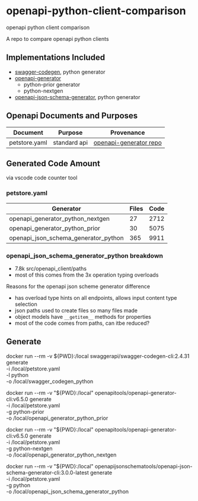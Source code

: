 # openapi-python-client-comparison
openapi python client comparison

A repo to compare openapi python clients

## Implementations Included
- [swagger-codegen](https://github.com/swagger-api/swagger-codegen), python generator
- [openapi-generator](https://github.com/OpenAPITools/openapi-generator)
  - python-prior generator
  - python-nextgen
- [openapi-json-schema-generator](https://github.com/openapi-json-schema-tools/openapi-json-schema-generator), python generator

## Openapi Documents and Purposes

| Document | Purpose | Provenance |
| -------- | ------- | ---------- |
| petstore.yaml | standard api | [openapi-generator repo](https://github.com/OpenAPITools/openapi-generator/blob/917892db7d1dc5a459bdf6d499a491367fc97751/modules/openapi-generator/src/test/resources/3_0/petstore.yaml)

## Generated Code Amount
via vscode code counter tool

### petstore.yaml

| Generator | Files | Code |
| -------- | ----- | ---- |
| openapi_generator_python_nextgen | 27 | 2712 |
| openapi_generator_python_prior | 30 | 5075 |
| openapi_json_schema_generator_python | 365 | 9911


### openapi_json_schema_generator_python breakdown
- 7.8k src/openapi_client/paths
- most of this comes from the 3x operation typing overloads

Reasons for the openapi json scheme generator difference
- has overload type hints on all endpoints, allows input content type selection
- json paths used to create files so many files made
- object models have `__getitem__` methods for properties
- most of the code comes from paths, can itbe reduced?

## Generate

docker run --rm -v ${PWD}:/local swaggerapi/swagger-codegen-cli:2.4.31 generate \
    -i /local/petstore.yaml \
    -l python \
    -o /local/swagger_codegen_python

docker run --rm -v "${PWD}:/local" openapitools/openapi-generator-cli:v6.5.0 generate \
    -i /local/petstore.yaml \
    -g python-prior \
    -o /local/openapi_generator_python_prior

docker run --rm -v "${PWD}:/local" openapitools/openapi-generator-cli:v6.5.0 generate \
    -i /local/petstore.yaml \
    -g python-nextgen \
    -o /local/openapi_generator_python_nextgen

docker run --rm -v "${PWD}:/local" openapijsonschematools/openapi-json-schema-generator-cli:3.0.0-latest generate \
    -i /local/petstore.yaml \
    -g python \
    -o /local/openapi_json_schema_generator_python